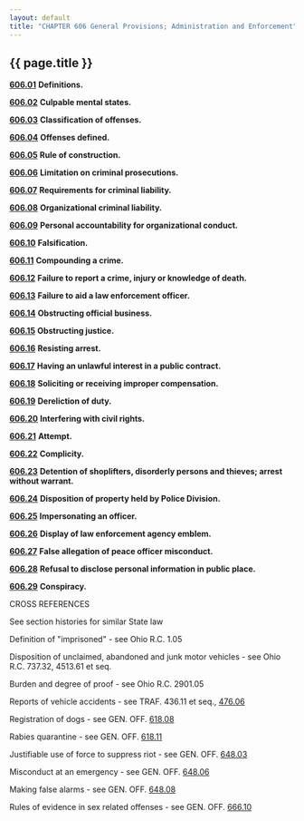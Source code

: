 ```yaml
---
layout: default
title: "CHAPTER 606 General Provisions; Administration and Enforcement"
---
```


{{ page.title }}
----------------


  [**606.01**](28f4ad3b.html) **Definitions.**

  [**606.02**](292aa73d.html) **Culpable mental states.**

  [**606.03**](29355cfc.html) **Classification of offenses.**

  [**606.04**](293fedb2.html) **Offenses defined.**

  [**606.05**](2947ade0.html) **Rule of construction.**

  [**606.06**](29509af1.html) **Limitation on criminal prosecutions.**

  [**606.07**](296ed7c2.html) **Requirements for criminal liability.**

  [**606.08**](297e73eb.html) **Organizational criminal liability.**

  [**606.09**](298b6497.html) **Personal accountability for organizational conduct.**

  [**606.10**](2992b9ee.html) **Falsification.**

  [**606.11**](29ab7b68.html) **Compounding a crime.**

  [**606.12**](29b721c1.html) **Failure to report a crime, injury or knowledge of death.**

  [**606.13**](29df0141.html) **Failure to aid a law enforcement officer.**

  [**606.14**](29e547ec.html) **Obstructing official business.**

  [**606.15**](29eb189f.html) **Obstructing justice.**

  [**606.16**](29fede57.html) **Resisting arrest.**

  [**606.17**](2a065ee7.html) **Having an unlawful interest in a public contract.**

  [**606.18**](2a256468.html) **Soliciting or receiving improper compensation.**

  [**606.19**](2a394a63.html) **Dereliction of duty.**

  [**606.20**](2a4f70bc.html) **Interfering with civil rights.**

  [**606.21**](2a5501ab.html) **Attempt.**

  [**606.22**](2a62f3ea.html) **Complicity.**

  [**606.23**](2a7a22d8.html) **Detention of shoplifters, disorderly persons and thieves; arrest without warrant.**

  [**606.24**](2a90d4dc.html) **Disposition of property held by Police Division.**

  [**606.25**](2a93065a.html) **Impersonating an officer.**

  [**606.26**](2aa54893.html) **Display of law enforcement agency emblem.**

  [**606.27**](2aab7509.html) **False allegation of peace officer misconduct.**

  [**606.28**](2ab38dc2.html) **Refusal to disclose personal information in public place.**

  [**606.29**](2ac20cce.html) **Conspiracy.**

CROSS REFERENCES

See section histories for similar State law

Definition of "imprisoned" - see Ohio R.C. 1.05

Disposition of unclaimed, abandoned and junk motor vehicles - see Ohio R.C. 737.32, 4513.61 et seq.

Burden and degree of proof - see Ohio R.C. 2901.05

Reports of vehicle accidents - see TRAF. 436.11 et seq., [476.06](2885c458.html)

Registration of dogs - see GEN. OFF. [618.08](2c33a1a5.html)

Rabies quarantine - see GEN. OFF. [618.11](2c4462a9.html)

Justifiable use of force to suppress riot - see GEN. OFF. [648.03](34cb1571.html)

Misconduct at an emergency - see GEN. OFF. [648.06](34f63dff.html)

Making false alarms - see GEN. OFF. [648.08](35286d1d.html)

Rules of evidence in sex related offenses - see GEN. OFF. [666.10](36d814d9.html)